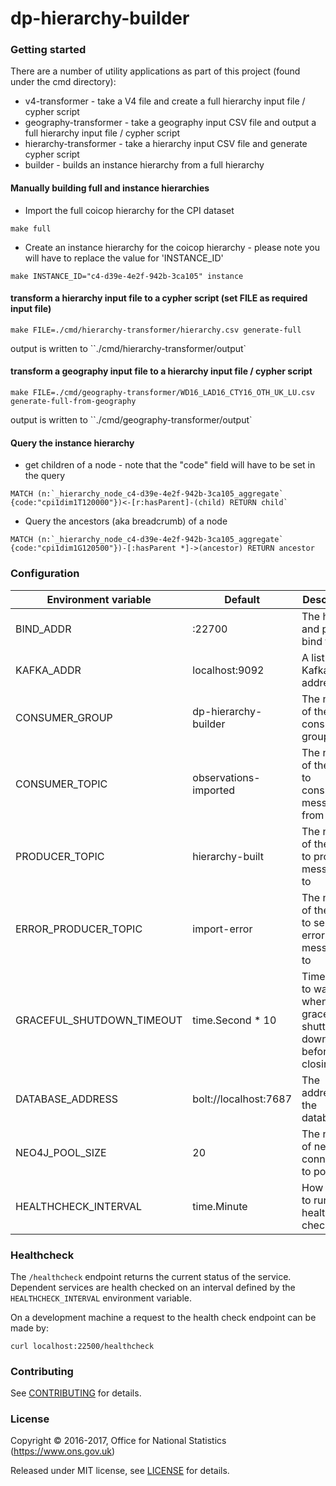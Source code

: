 dp-hierarchy-builder
================

### Getting started

There are a number of utility applications as part of this project (found under the cmd directory):

* v4-transformer - take a V4 file and create a full hierarchy input file / cypher script
* geography-transformer - take a geography input CSV file and output a full hierarchy input file / cypher script
* hierarchy-transformer - take a hierarchy input CSV file and generate cypher script
* builder - builds an instance hierarchy from a full hierarchy

#### Manually building full and instance hierarchies

* Import the full coicop hierarchy for the CPI dataset

`make full`

* Create an instance hierarchy for the coicop hierarchy - please note you will have to replace the value for 'INSTANCE_ID'

`make INSTANCE_ID="c4-d39e-4e2f-942b-3ca105" instance`

#### transform a hierarchy input file to a cypher script (set FILE as required input file)

`make FILE=./cmd/hierarchy-transformer/hierarchy.csv generate-full`

output is written to ``./cmd/hierarchy-transformer/output`

#### transform a geography input file to a hierarchy input file / cypher script

`make FILE=./cmd/geography-transformer/WD16_LAD16_CTY16_OTH_UK_LU.csv  generate-full-from-geography `

output is written to ``./cmd/geography-transformer/output`

#### Query the instance hierarchy

* get children of a node - note that the "code" field will have to be set in the query

```
MATCH (n:`_hierarchy_node_c4-d39e-4e2f-942b-3ca105_aggregate` {code:"cpi1dim1T120000"})<-[r:hasParent]-(child) RETURN child`
```

* Query the ancestors (aka breadcrumb) of a node

```
MATCH (n:`_hierarchy_node_c4-d39e-4e2f-942b-3ca105_aggregate` {code:"cpi1dim1G120500"})-[:hasParent *]->(ancestor) RETURN ancestor
```


### Configuration

| Environment variable      | Default               | Description
| ------------------------- | --------------------- | -----------
| BIND_ADDR                 | :22700                | The host and port to bind to
| KAFKA_ADDR                | localhost:9092        | A list of Kafka host addresses
| CONSUMER_GROUP            | dp-hierarchy-builder  | The name of the Kafka consumer group
| CONSUMER_TOPIC            | observations-imported | The name of the topic to consumes messages from
| PRODUCER_TOPIC            | hierarchy-built       | The name of the topic to produces messages to
| ERROR_PRODUCER_TOPIC      | import-error          | The name of the topic to send error messages to
| GRACEFUL_SHUTDOWN_TIMEOUT | time.Second * 10      | Time time to wait when gracefully shutting down before closing
| DATABASE_ADDRESS          | bolt://localhost:7687 | The address of the database
| NEO4J_POOL_SIZE           | 20                    | The number of neo4j connections to pool
| HEALTHCHECK_INTERVAL      | time.Minute           | How often to run a health check

### Healthcheck

 The `/healthcheck` endpoint returns the current status of the service. Dependent services are health checked on an interval defined by the `HEALTHCHECK_INTERVAL` environment variable.

 On a development machine a request to the health check endpoint can be made by:

 `curl localhost:22500/healthcheck`


### Contributing

See [CONTRIBUTING](CONTRIBUTING.md) for details.

### License

Copyright © 2016-2017, Office for National Statistics (https://www.ons.gov.uk)

Released under MIT license, see [LICENSE](LICENSE.md) for details.
